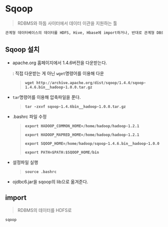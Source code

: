 # Sqoop

> RDBMS와 하둡 사이터에서 데이터 이관을 지원하는 툴

```markdown
관계형 데이터베이스의 데이터를 HDFS, Hive, Hbase에 import하거나, 반대로 관계형 DB로 export할 수 있다.
```

## Sqoop 설치

* apache.org 홈페이지에서 1.4.6버전을 다운받는다.

  : 직접 다운받는 게 아닌 `wget`명령어를 이용해 다운

  > **`wget http://archive.apache.org/dist/sqoop/1.4.6/sqoop-1.4.6.bin__hadoop-1.0.0.tar.gz`**

* `tar`명령어를 이용해 압축파일을 푼다.

  > **`tar -zxvf sqoop-1.4.6bin__hadoop-1.0.0.tar.gz`**

* .bashrc 파일 수정

  > **`export HADOOP_COMMON_HOME=/home/hadoop/hadoop-1.2.1`**
  >
  > **`export HADOOP_MAPRED_HOME=/home/hadoop/hadoop-1.2.1`**
  >
  > **`export SQOOP_HOME=/home/hadoop/sqoop-1.4.6.bin__hadoop-1.0.0`**
  >
  > **`export PATH=$PATH:$SQOOP_HOME/bin`**

* 설정파일 실행

  > **`source .bashrc`**

* ojdbc6.jar을 sqoop의 lib으로 옮겨준다.

## import

> RDBMS의 데이터를 HDFS로

```markdown
sqoop
```


